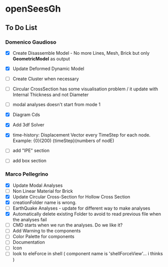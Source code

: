 # openSeesGh
## To Do List

### Domenico Gaudioso

* [x] Create Disassemble Model - No more Lines, Mesh, Brick but only **GeometricModel** as output
* [x] Update Deformed Dynamic Model
* [ ] Create Cluster when necessary
* [ ] Circular CrossSection has some visualisation problem / it update with Internal Thickness and not Diameter
* [ ] modal analyses doesn't start from mode 1
* [x] Diagram Cds
* [x] Add 3df Solver
* [x] time-history: Displacement Vector every TimeStep for each node. Example: {0}(200)   {timeStep}(numbers of nodE)
* [ ] add "IPE" section
* [ ] add box section


### Marco Pellegrino

* [x] Update Modal Analyses
* [ ] Non Linear Material for Brick
* [x] Update Circular Cross-Section for Hollow Cross Section
* [x] creationFolder name is wrong. 
* [ ] EarthQuake Analyses - update for different way to make analyses
* [x] Automatically delete existing Folder to avoid to read previous file when the analyses fail
* [ ] CMD starts when we run the analyses. Do we like it?
* [ ] Add Warning to the components
* [ ] Color Palette for components
* [ ] Documentation
* [ ] Icon
* [ ] look to eleForce in shell ( component name is 'shellForceView'... i thinks )
